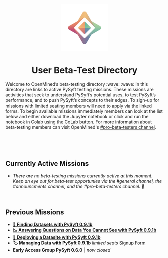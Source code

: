<div align="center">
  <img alt="OpenMined Logo" src="/source/OPenMined-Brandmark-Light.png" style="width:150px;height:150px;">
  <h1><strong>User Beta-Test Directory</strong></h1>
</div>
  <p>
    Welcome to OpenMined’s beta-testing directory :wave: :wave: 
    In this directory are links to active PySyft testing missions. 
    These missions are activities that seek to understand PySyft’s potential uses, to test PySyft’s performance, and to push PySyft’s concepts to their edges.
    To sign-up for missions with limited seating members will need to apply via the linked forms. 
    To begin available missions immediately members can look at the list below and either download the Jupyter notebook or click and run the notebook in Colab using the CoLab button.
    For more information about beta-testing members can visit OpenMined's <a href src="https://openmined.slack.com/archives/C07C9FWB28P" target=blank>#pro-beta-testers channel</a>.
   
</p>

<br><br><br>

## Currently Active Missions
- _There are no beta-testing missions currently active at this moment. Keep an eye out for beta-test opportunies via the #general channel, the #announcments channel, and the #pro-beta-testers channel. 👀_

<br>

## Previous Missions
- [**:mag_right: Finding Datasets with PySyft 0.9.1b**](https://github.com/OpenMined/design/blob/main/user_tests/finding_data_091b/Finding%20Datasets%20with%20PySyft091b.ipynb)
- [**:chart_with_downwards_trend: Answering Questions on Data You Cannot See with PySyft 0.9.1b**](https://github.com/OpenMined/design/blob/main/user_tests/remote_data_science_091b/Remote%20Data%20Science%20with%20PySyft091b.ipynb) 
- [**🚀 Deploying a Datasite with PySyft 0.9.1b**](https://github.com/OpenMined/design/blob/main/user_tests/deploy_datasite_091b/Deploying%20a%20Datasite%20with%20PySyft%20091b.ipynb)
- **:label: Managing Data with PySyft 0.9.1b** _limited seats_ [Signup Form](https://forms.gle/8ibzSMKFiTUjW9z8A)
- **Early Access Group PySyft 0.6.0**  |  _now closed_

